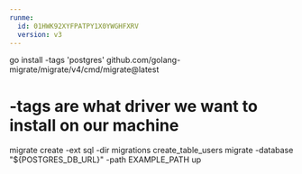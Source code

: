 ```yaml
---
runme:
  id: 01HWK92XYFPATPY1X0YWGHFXRV
  version: v3
---
```


go install -tags 'postgres' github.com/golang-migrate/migrate/v4/cmd/migrate@latest
# -tags are what driver we want to install on our machine
migrate create -ext sql -dir migrations create_table_users
migrate -database "${POSTGRES_DB_URL}" -path EXAMPLE_PATH up